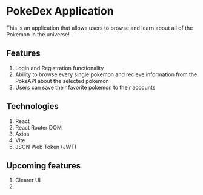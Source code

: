 # PokeDex Application

This is an application that allows users to browse and learn about all of the Pokemon in the universe!

## Features
1. Login and Registration functionality
2. Ability to browse every single pokemon and recieve information from the PokeAPI about the selected pokemon
3. Users can save their favorite pokemon to their accounts 

## Technologies
1. React
2. React Router DOM
3. Axios
4. Vite
5. JSON Web Token (JWT)

## Upcoming features
1. Clearer UI
2. 


